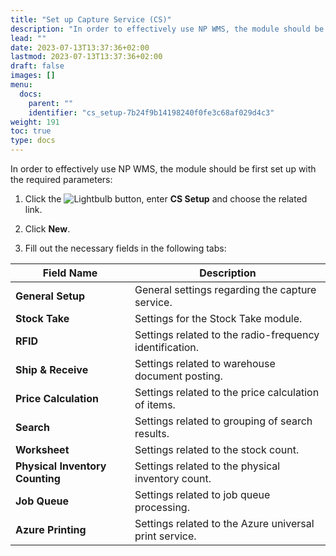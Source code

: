 ```yaml
---
title: "Set up Capture Service (CS)"
description: "In order to effectively use NP WMS, the module should be first set up with the required parameters."
lead: ""
date: 2023-07-13T13:37:36+02:00
lastmod: 2023-07-13T13:37:36+02:00
draft: false
images: []
menu:
  docs:
    parent: ""
    identifier: "cs_setup-7b24f9b14198240f0fe3c68af029d4c3"
weight: 191
toc: true
type: docs
---
```


In order to effectively use NP WMS, the module should be first set up with the required parameters:

1. Click the ![Lightbulb](Lightbulb_icon.PNG) button, enter **CS Setup** and choose the related link.      

2. Click **New**.

3. Fill out the necessary fields in the following tabs:


| Field Name      | Description |
| ----------- | ----------- |
| **General Setup**   | General settings regarding the capture service.     |
| **Stock Take**   | Settings for the Stock Take module.        |
| **RFID**  | Settings related to the radio-frequency identification. |
| **Ship & Receive** | Settings related to warehouse document posting. |
| **Price Calculation** | Settings related to the price calculation of items. |
| **Search** | Settings related to grouping of search results. |
| **Worksheet** | Settings related to the stock count. |
| **Physical Inventory Counting** | Settings related to the physical inventory count. |
| **Job Queue** | Settings related to job queue processing. |
| **Azure Printing** | Settings related to the Azure universal print service.|
